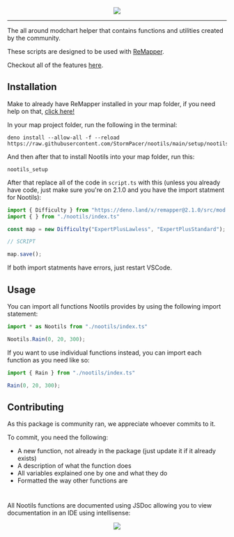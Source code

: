 <div align="center"><img align="center" src="https://github.com/StormPacer/nootils/blob/main/logo.png?raw=true" /></div>
<hr>
<div align="left"> 

The all around modchart helper that contains functions and utilities created by the community.

These scripts are designed to be used with [ReMapper](https://github.com/Swifter1243/ReMapper).
  
Checkout all of the features [here](https://github.com/StormPacer/nootils/wiki/Features).

## Installation

Make to already have ReMapper installed in your map folder, if you need help on that, [click here!]()

In your map project folder, run the following in the terminal:

```
deno install --allow-all -f --reload https://raw.githubusercontent.com/StormPacer/nootils/main/setup/nootils_setup.ts
```

And then after that to install Nootils into your map folder, run this:
```
nootils_setup
```

After that replace all of the code in `script.ts` with this (unless you already have code, just make sure you're on 2.1.0 and you have the import statment for Nootils):

```ts
import { Difficulty } from "https://deno.land/x/remapper@2.1.0/src/mod.ts"
import { } from "./nootils/index.ts"

const map = new Difficulty("ExpertPlusLawless", "ExpertPlusStandard");

// SCRIPT

map.save();
```
If both import statments have errors, just restart VSCode.


## Usage

You can import all functions Nootils provides by using the following import statement:

```ts
import * as Nootils from "./nootils/index.ts"

Nootils.Rain(0, 20, 300);
```

If you want to use individual functions instead, you can import each function as you need like so:

```ts
import { Rain } from "./nootils/index.ts"

Rain(0, 20, 300);
```

## Contributing
As this package is community ran, we appreciate whoever commits to it.

To commit, you need the following:

- A new function, not already in the package (just update it if it already exists)
- A description of what the function does
- All variables explained one by one and what they do
- Formatted the way other functions are

#

All Nootils functions are documented using JSDoc allowing you to view documentation in an IDE using intellisense:

<div align="center"><img src="https://github.com/StormPacer/nootils/blob/main/intellisense.png?raw=true" /></div>

</div>
